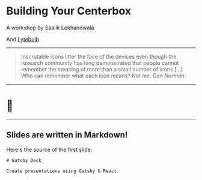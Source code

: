 # Building Your Centerbox

A workshop by Saalik Lokhandwala

And [Lytebulb](https://lytebulb.tech)

---

> Inscrutable icons litter the face of the devices even though the research
> community has long demonstrated that people cannot remember the meaning of
> more than a small number of icons […] Who can remember what each icon
> means? Not me.
> <cite>Don Norman</cite>

---

# 🤫

---

## Slides are written in Markdown!

Here's the source of the first slide:

    # Gatsby Deck

    Create presentations using Gatsby & React.
